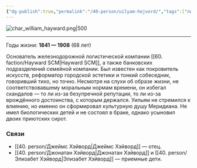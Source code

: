 ```yaml
---
{"dg-publish":true,"permalink":"/40-person/uilyam-hejvord/","tags":["личность/хэйворд"]}
---
```



![char_william_hayward.png|500](/img/user/90.%20files/char_william_hayward.png)
***
Годы жизни: **1841 — 1908** (68 лет)

Основатель железнодорожной логистической компании [[60. faction/Hayward SCM\|Hayward SCM]], а также банковских подразделений семейной компании. 
Был известен как покровитель искусств, реформатор городской эстетики и тонкий собеседник, говоривший тихо, но точно. Несмотря на слухи об образе жизни, не соответствовавшему моральным нормам времени, он избегал скандалов — то ли из-за безупречной репутации, то ли из-за врождённого достоинства, с которым держался. Уильям не стремился к влиянию, но именно он сформировал культурную душу Меридиана.
Не имел биологических детей и не состоял в браке, однако усыновил двоих приютских сирот.
### Связи
- [[40. person/Джеймс Хэйворд\|Джеймс Хэйворд]] — отец.
-  [[40. person/Джонатан Хэйворд\|Джонатан Хэйворд]] и [[40. person/Элизабет Хэйворд\|Элизабет Хэйворд]] — приемные дети.